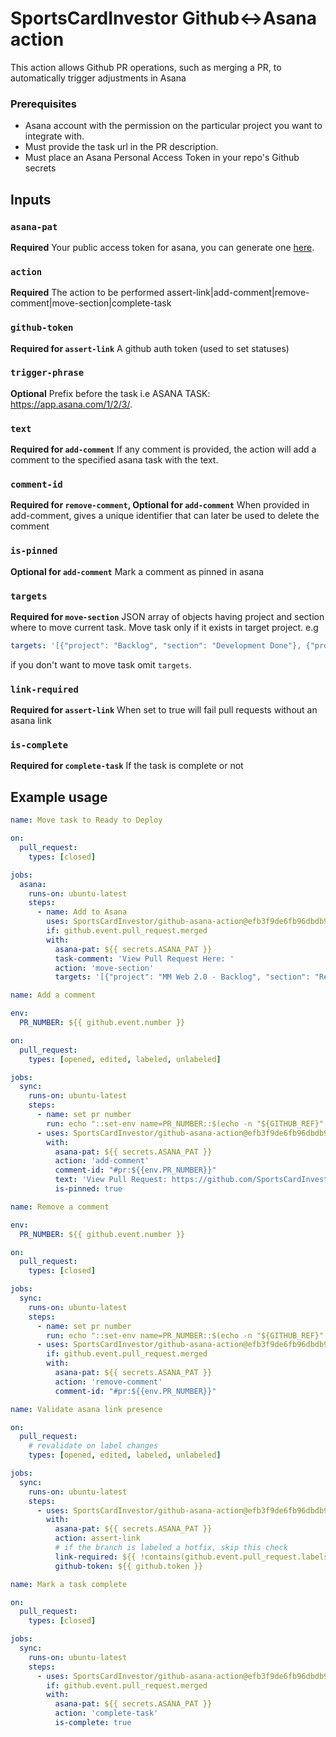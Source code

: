 
# SportsCardInvestor Github<->Asana action

This action allows Github PR operations, such as merging a PR, to automatically trigger adjustments in Asana

### Prerequisites

- Asana account with the permission on the particular project you want to integrate with.
- Must provide the task url in the PR description.
- Must place an Asana Personal Access Token in your repo's Github secrets

## Inputs

### `asana-pat`

**Required** Your public access token for asana, you can generate one [here](https://app.asana.com/0/developer-console).

### `action`

**Required** The action to be performed assert-link|add-comment|remove-comment|move-section|complete-task

### `github-token`

**Required for `assert-link`** A github auth token (used to set statuses)

### `trigger-phrase`

**Optional** Prefix before the task i.e ASANA TASK: https://app.asana.com/1/2/3/.

### `text`

**Required for `add-comment`** If any comment is provided, the action will add a comment to the specified asana task with the text.

### `comment-id`

**Required for `remove-comment`, Optional for `add-comment`** When provided in add-comment, gives a unique identifier that can later be used to delete the comment

### `is-pinned`

**Optional for `add-comment`** Mark a comment as pinned in asana

### `targets`

**Required for `move-section`** JSON array of objects having project and section where to move current task. Move task only if it exists in target project. e.g 
```yaml
targets: '[{"project": "Backlog", "section": "Development Done"}, {"project": "Current Sprint", "section": "In Review"}]'
```
if you don't want to move task omit `targets`.

### `link-required`

**Required for `assert-link`** When set to true will fail pull requests without an asana link

### `is-complete`

**Required for `complete-task`** If the task is complete or not

## Example usage

```yaml
name: Move task to Ready to Deploy

on:
  pull_request:
    types: [closed]

jobs:
  asana:
    runs-on: ubuntu-latest
    steps:
      - name: Add to Asana
        uses: SportsCardInvestor/github-asana-action@efb3f9de6fb96dbdb959c98caac0ffb6e0cc86d7
        if: github.event.pull_request.merged
        with:
          asana-pat: ${{ secrets.ASANA_PAT }}
          task-comment: 'View Pull Request Here: '
          action: 'move-section'
          targets: '[{"project": "MM Web 2.0 - Backlog", "section": "Ready to Deploy"}]'
```

```yaml
name: Add a comment

env:
  PR_NUMBER: ${{ github.event.number }}

on:
  pull_request:
    types: [opened, edited, labeled, unlabeled]

jobs:
  sync:
    runs-on: ubuntu-latest
    steps:
      - name: set pr number
        run: echo "::set-env name=PR_NUMBER::$(echo -n "${GITHUB_REF}" | awk 'BEGIN { FS = "/" } ; { print $3 }')"
      - uses: SportsCardInvestor/github-asana-action@efb3f9de6fb96dbdb959c98caac0ffb6e0cc86d7
        with:
          asana-pat: ${{ secrets.ASANA_PAT }}
          action: 'add-comment'
          comment-id: "#pr:${{env.PR_NUMBER}}"
          text: 'View Pull Request: https://github.com/SportsCardInvestor/some-repo-name/pull/${{env.PR_NUMBER}}'
          is-pinned: true
```

```yaml
name: Remove a comment

env:
  PR_NUMBER: ${{ github.event.number }}

on:
  pull_request:
    types: [closed]

jobs:
  sync:
    runs-on: ubuntu-latest
    steps:
      - name: set pr number
        run: echo "::set-env name=PR_NUMBER::$(echo -n "${GITHUB_REF}" | awk 'BEGIN { FS = "/" } ; { print $3 }')"
      - uses: SportsCardInvestor/github-asana-action@efb3f9de6fb96dbdb959c98caac0ffb6e0cc86d7
        if: github.event.pull_request.merged
        with:
          asana-pat: ${{ secrets.ASANA_PAT }}
          action: 'remove-comment'
          comment-id: "#pr:${{env.PR_NUMBER}}"
```

```yaml
name: Validate asana link presence

on:
  pull_request:
    # revalidate on label changes
    types: [opened, edited, labeled, unlabeled]

jobs:
  sync:
    runs-on: ubuntu-latest
    steps:
      - uses: SportsCardInvestor/github-asana-action@efb3f9de6fb96dbdb959c98caac0ffb6e0cc86d7
        with:
          asana-pat: ${{ secrets.ASANA_PAT }}
          action: assert-link
          # if the branch is labeled a hotfix, skip this check
          link-required: ${{ !contains(github.event.pull_request.labels.*.name, 'hotfix') }}
          github-token: ${{ github.token }}
```

```yaml
name: Mark a task complete

on:
  pull_request:
    types: [closed]

jobs:
  sync:
    runs-on: ubuntu-latest
    steps:
      - uses: SportsCardInvestor/github-asana-action@efb3f9de6fb96dbdb959c98caac0ffb6e0cc86d7
        if: github.event.pull_request.merged
        with:
          asana-pat: ${{ secrets.ASANA_PAT }}
          action: 'complete-task'
          is-complete: true
```
